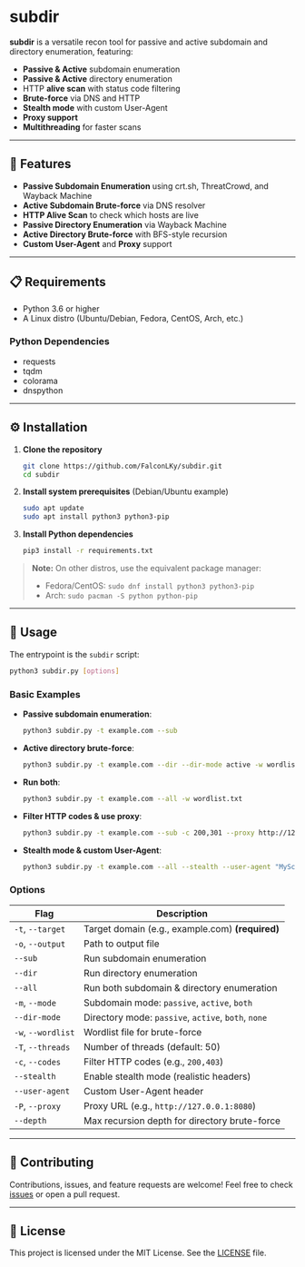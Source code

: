 # subdir

**subdir** is a versatile recon tool for passive and active subdomain and directory enumeration, featuring:

- **Passive & Active** subdomain enumeration
- **Passive & Active** directory enumeration
- HTTP **alive scan** with status code filtering
- **Brute-force** via DNS and HTTP
- **Stealth mode** with custom User-Agent
- **Proxy support**
- **Multithreading** for faster scans

---

## 🚀 Features

- **Passive Subdomain Enumeration** using crt.sh, ThreatCrowd, and Wayback Machine
- **Active Subdomain Brute-force** via DNS resolver
- **HTTP Alive Scan** to check which hosts are live
- **Passive Directory Enumeration** via Wayback Machine
- **Active Directory Brute-force** with BFS-style recursion
- **Custom User-Agent** and **Proxy** support

---

## 📋 Requirements

- Python 3.6 or higher
- A Linux distro (Ubuntu/Debian, Fedora, CentOS, Arch, etc.)

### Python Dependencies

- requests
- tqdm
- colorama
- dnspython

---

## ⚙️ Installation

1. **Clone the repository**

   ```bash
   git clone https://github.com/FalconLKy/subdir.git
   cd subdir
   ```

2. **Install system prerequisites** (Debian/Ubuntu example)

   ```bash
   sudo apt update
   sudo apt install python3 python3-pip
   ```

3. **Install Python dependencies**

   ```bash
   pip3 install -r requirements.txt
   ```

> **Note:** On other distros, use the equivalent package manager:
> - Fedora/CentOS: `sudo dnf install python3 python3-pip`
> - Arch: `sudo pacman -S python python-pip`

---

## 🏁 Usage

The entrypoint is the `subdir` script:

```bash
python3 subdir.py [options]
```

### Basic Examples

- **Passive subdomain enumeration**:
  ```bash
  python3 subdir.py -t example.com --sub
  ```

- **Active directory brute-force**:
  ```bash
  python3 subdir.py -t example.com --dir --dir-mode active -w wordlist.txt
  ```

- **Run both**:
  ```bash
  python3 subdir.py -t example.com --all -w wordlist.txt
  ```

- **Filter HTTP codes & use proxy**:
  ```bash
  python3 subdir.py -t example.com --sub -c 200,301 --proxy http://127.0.0.1:8080
  ```

- **Stealth mode & custom User-Agent**:
  ```bash
  python3 subdir.py -t example.com --all --stealth --user-agent "MyScanner/1.0"
  ```

### Options

| Flag                  | Description                                         |
|-----------------------|-----------------------------------------------------|
| `-t`, `--target`      | Target domain (e.g., example.com) **(required)**    |
| `-o`, `--output`      | Path to output file                                 |
| `--sub`               | Run subdomain enumeration                           |
| `--dir`               | Run directory enumeration                           |
| `--all`               | Run both subdomain & directory enumeration          |
| `-m`, `--mode`        | Subdomain mode: `passive`, `active`, `both`         |
| `--dir-mode`          | Directory mode: `passive`, `active`, `both`, `none` |
| `-w`, `--wordlist`    | Wordlist file for brute-force                      |
| `-T`, `--threads`     | Number of threads (default: 50)                     |
| `-c`, `--codes`       | Filter HTTP codes (e.g., `200,403`)                 |
| `--stealth`           | Enable stealth mode (realistic headers)             |
| `--user-agent`        | Custom User-Agent header                            |
| `-P`, `--proxy`       | Proxy URL (e.g., `http://127.0.0.1:8080`)           |
| `--depth`             | Max recursion depth for directory brute-force       |

---

## 🤝 Contributing

Contributions, issues, and feature requests are welcome! Feel free to check [issues](https://github.com/FalconLKy/subdir/issues) or open a pull request.

---

## 📜 License

This project is licensed under the MIT License. See the [LICENSE](LICENSE) file.

